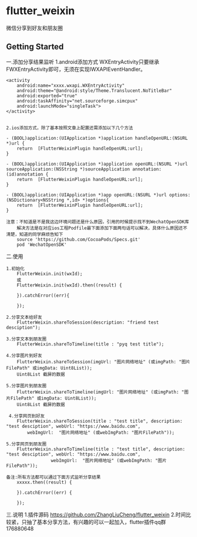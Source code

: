 # flutter_weixin

微信分享到好友和朋友圈

## Getting Started

一.添加分享结果监听
    1.android添加方式 WXEntryActivity只要继承FWXEntryActivity即可，无须在实现IWXAPIEventHandler。

    <activity
        android:name="xxxx.wxapi.WXEntryActivity"
        android:theme="@android:style/Theme.Translucent.NoTitleBar"
        android:exported="true"
        android:taskAffinity="net.sourceforge.simcpux"
        android:launchMode="singleTask">
    </activity>


    2.ios添加方式，除了基本按照文章上配置还需添加以下几个方法

    - (BOOL)application:(UIApplication *)application handleOpenURL:(NSURL *)url {
        return  [FlutterWeixinPlugin handleOpenURL:url];
    }

    - (BOOL)application:(UIApplication *)application openURL:(NSURL *)url sourceApplication:(NSString *)sourceApplication annotation:(id)annotation {
        return  [FlutterWeixinPlugin handleOpenURL:url];
    }

    - (BOOL)application:(UIApplication *)app openURL:(NSURL *)url options:(NSDictionary<NSString *,id> *)options{
        return  [FlutterWeixinPlugin handleOpenURL:url];
    }

    注意：不知道是不是我这边环境问题还是什么原因，引用的时候提示找不到WechatOpenSDK库
        解决方法是在对应ios工程Podfile最下面添加下面两句话可以解决，具体什么原因还不清楚，知道的同学麻烦告知下
        source 'https://github.com/CocoaPods/Specs.git'
        pod 'WechatOpenSDK'

二.使用

    1.初始化
        FlutterWeixin.init(wxId);
        或
        FlutterWeixin.init(wxId).then((result) {

        }).catchError((err){

        });

    2.分享文本给好友
        FlutterWeixin.shareToSession(description: "friend test desciption");

    3.分享文本到朋友圈
        FlutterWeixin.shareToTimeline(title : "pyq test title");

    4.分享图片到好友
        FlutterWeixin.shareToSession(imgUrl: "图片网络地址" (或imgPath: "图片FilePath" 或imgData: Uint8List));
        Uint8List 截屏的数据

    5.分享图片到朋友圈
        FlutterWeixin.shareToTimeline(imgUrl: "图片网络地址" (或imgPath: "图片FilePath" 或imgData: Uint8List));
        Uint8List 截屏的数据

     4.分享网页到好友
        FlutterWeixin.shareToSession(title : "test title", description: "test desciption", webUrl: "https://www.baidu.com",
            webImgUrl:  "图片网络地址" (或webImgPath: "图片FilePath"));

    5.分享网页到朋友圈
        FlutterWeixin.shareToTimeline(title : "test title", description: "test desciption", webUrl: "https://www.baidu.com",
                     webImgUrl:  "图片网络地址" (或webImgPath: "图片FilePath"));

    备注:所有方法都可以通过下面方式监听分享结果
        xxxxx.then((result) {

        }).catchError((err) {

        });

三.说明
    1.插件源码 https://github.com/ZhangLiuCheng/flutter_weixin
    2.时间比较紧，只抽了基本分享方法，有兴趣的可以一起加入，flutter插件qq群 176880648